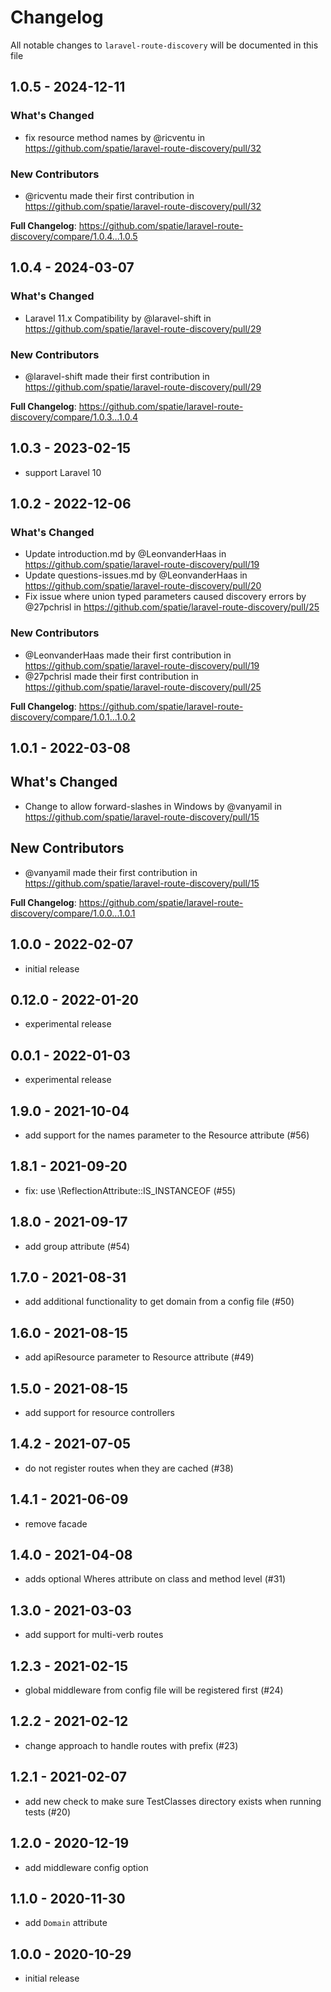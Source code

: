 # Changelog

All notable changes to `laravel-route-discovery` will be documented in this file

## 1.0.5 - 2024-12-11

### What's Changed

* fix resource method names by @ricventu in https://github.com/spatie/laravel-route-discovery/pull/32

### New Contributors

* @ricventu made their first contribution in https://github.com/spatie/laravel-route-discovery/pull/32

**Full Changelog**: https://github.com/spatie/laravel-route-discovery/compare/1.0.4...1.0.5

## 1.0.4 - 2024-03-07

### What's Changed

* Laravel 11.x Compatibility by @laravel-shift in https://github.com/spatie/laravel-route-discovery/pull/29

### New Contributors

* @laravel-shift made their first contribution in https://github.com/spatie/laravel-route-discovery/pull/29

**Full Changelog**: https://github.com/spatie/laravel-route-discovery/compare/1.0.3...1.0.4

## 1.0.3 - 2023-02-15

- support Laravel 10

## 1.0.2 - 2022-12-06

### What's Changed

- Update introduction.md by @LeonvanderHaas in https://github.com/spatie/laravel-route-discovery/pull/19
- Update questions-issues.md by @LeonvanderHaas in https://github.com/spatie/laravel-route-discovery/pull/20
- Fix issue where union typed parameters caused discovery errors by @27pchrisl in https://github.com/spatie/laravel-route-discovery/pull/25

### New Contributors

- @LeonvanderHaas made their first contribution in https://github.com/spatie/laravel-route-discovery/pull/19
- @27pchrisl made their first contribution in https://github.com/spatie/laravel-route-discovery/pull/25

**Full Changelog**: https://github.com/spatie/laravel-route-discovery/compare/1.0.1...1.0.2

## 1.0.1 - 2022-03-08

## What's Changed

- Change to allow forward-slashes in Windows by @vanyamil in https://github.com/spatie/laravel-route-discovery/pull/15

## New Contributors

- @vanyamil made their first contribution in https://github.com/spatie/laravel-route-discovery/pull/15

**Full Changelog**: https://github.com/spatie/laravel-route-discovery/compare/1.0.0...1.0.1

## 1.0.0 - 2022-02-07

- initial release

## 0.12.0 - 2022-01-20

- experimental release

## 0.0.1 - 2022-01-03

- experimental release

## 1.9.0 - 2021-10-04

- add support for the names parameter to the Resource attribute (#56)

## 1.8.1 - 2021-09-20

- fix: use \ReflectionAttribute::IS_INSTANCEOF (#55)

## 1.8.0 - 2021-09-17

- add group attribute (#54)

## 1.7.0 - 2021-08-31

- add additional functionality to get domain from a config file (#50)

## 1.6.0 - 2021-08-15

- add apiResource parameter to Resource attribute (#49)

## 1.5.0 - 2021-08-15

- add support for resource controllers

## 1.4.2 - 2021-07-05

- do not register routes when they are cached (#38)

## 1.4.1 - 2021-06-09

- remove facade

## 1.4.0 - 2021-04-08

- adds optional Wheres attribute on class and method level (#31)

## 1.3.0 - 2021-03-03

- add support for multi-verb routes

## 1.2.3 - 2021-02-15

- global middleware from config file will be registered first (#24)

## 1.2.2 - 2021-02-12

- change approach to handle routes with prefix (#23)

## 1.2.1 - 2021-02-07

- add new check to make sure TestClasses directory exists when running tests (#20)

## 1.2.0 - 2020-12-19

- add middleware config option

## 1.1.0 - 2020-11-30

- add `Domain` attribute

## 1.0.0 - 2020-10-29

- initial release

